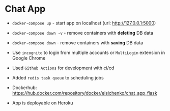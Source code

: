 # Chat App

- `docker-compose up` - start app on localhost (url:  http://127.0.0.1:5000)

- `docker-compose down -v` - remove containers with **deleting** DB data

- `docker-compose down` - remove containers with **saving** DB data

- Use `incognito` to login from multiple accounts or `MultiLogin` extension in Google Chrome

- Used `Github Actions` for development with ci/cd

- Added `redis task queue` to scheduling jobs

- Dockerhub: https://hub.docker.com/repository/docker/eisichenko/chat_app_flask

- App is deployable on Heroku
